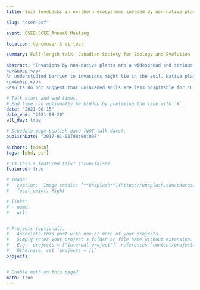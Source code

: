 ```yaml
---
title: Soil feedbacks in northern ecosystems invaded by non-native plants

slug: "csee-psf"

event: CSEE-SCEE Annual Meeting

location: Vancouver & Virtual

summary: Full-length talk. Canadian Society for Ecology and Evolution (CSEE)

abstract: "Invasions by non-native plants are a widespread and serious problem throughout temperate regions, but boreal and tundra ecosystems are relatively less invaded. Northern range limits of invaders may be set by environmental or biotic barriers, resulting in poorer plant performance, but these barriers are not well understood. Churchill, Manitoba (58.8°) represents a unique site for northern invasion research, where over a hundred non-native plants have been recorded. Although many have persisted for decades in human-disturbed areas, almost none have spread into nearby boreal forests and tundra ecosystems. Reasons these non-natives have failed to spread remain unclear.
<p>&nbsp;</p>
An understudied barrier to invasions might lie in the soil. Native plants may be cultivating a soil community that inhibits non-native plants, limiting their potential spread out of human-disturbed areas. To investigate this, we collected soil from sites around Churchill invaded by the non-native *Linaria vulgaris*, and from uninvaded control sites. We then planted *L. vulgaris* in soil inoculated with live or sterilized field-collected soil. Serial soil inoculations were performed for a second and third generation, and plant growth, survival, and biomass were compared between soil treatments and generations.
<p>&nbsp;</p>
Results do not suggest that uninvaded soils are less hospitable for *L. vulgaris*. Average plant biomass and mortality did not differ between soil treatments, though biomass was reduced in subsequent generations of live soil, while mortality increased. This suggests that **non-native plants do not modify soil microbiota or nutrient content to their own benefit**, and natives do not cultivate soil that is inhibitory to invaders."

# Talk start and end times.
# End time can optionally be hidden by prefixing the line with `#`.
date: "2021-08-15"
date_end: "2021-08-20"
all_day: true

# Schedule page publish date (NOT talk date).
publishDate: "2017-01-01T00:00:00Z"

authors: [admin]
tags: [phd, psf]

# Is this a featured talk? (true/false)
featured: true

# image:
#   caption: 'Image credit: [**Unsplash**](https://unsplash.com/photos/bzdhc5b3Bxs)'
#   focal_point: Right

# links:
# - name: 
#   url:


# Projects (optional).
#   Associate this post with one or more of your projects.
#   Simply enter your project's folder or file name without extension.
#   E.g. `projects = ["internal-project"]` references `content/project/deep-learning/index.md`.
#   Otherwise, set `projects = []`.
projects:


# Enable math on this page?
math: true
---
```


